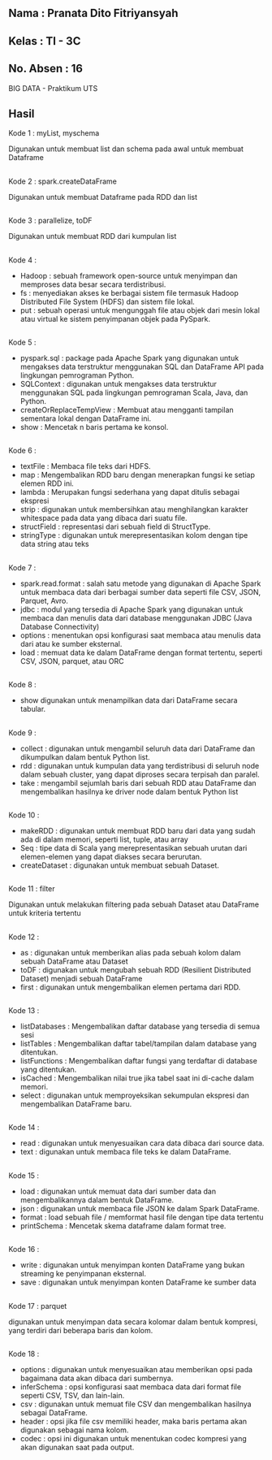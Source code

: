 ## Nama      : Pranata Dito Fitriyansyah
## Kelas     : TI - 3C
## No. Absen : 16

BIG DATA - Praktikum UTS

## Hasil

Kode 1 : myList, myschema 

Digunakan untuk membuat list dan schema pada awal untuk membuat Dataframe
##

Kode 2 : spark.createDataFrame

Digunakan untuk membuat Dataframe pada RDD dan list
##

Kode 3 : parallelize, toDF

Digunakan untuk membuat RDD dari kumpulan list
##

Kode 4 :
- Hadoop : sebuah framework open-source untuk menyimpan dan memproses data besar secara terdistribusi.
- fs : menyediakan akses ke berbagai sistem file termasuk Hadoop Distributed File System (HDFS) dan sistem file lokal.
- put : sebuah operasi untuk mengunggah file atau objek dari mesin lokal atau virtual ke sistem penyimpanan objek pada PySpark.
##

Kode 5 : 
- pyspark.sql : package pada Apache Spark yang digunakan untuk mengakses data terstruktur menggunakan SQL dan DataFrame API pada lingkungan pemrograman Python.
- SQLContext : digunakan untuk mengakses data terstruktur menggunakan SQL pada lingkungan pemrograman Scala, Java, dan Python.
- createOrReplaceTempView : Membuat atau mengganti tampilan sementara lokal dengan DataFrame ini.
- show : Mencetak n baris pertama ke konsol.
##

Kode 6 : 
- textFile : Membaca file teks dari HDFS.
- map : Mengembalikan RDD baru dengan menerapkan fungsi ke setiap elemen RDD ini.
- lambda : Merupakan fungsi sederhana yang dapat ditulis sebagai ekspresi
- strip : digunakan untuk membersihkan atau menghilangkan karakter whitespace pada data yang dibaca dari suatu file.
- structField : representasi dari sebuah field di StructType.
- stringType : digunakan untuk merepresentasikan kolom dengan tipe data string atau teks
##

Kode 7 : 
- spark.read.format : salah satu metode yang digunakan di Apache Spark untuk membaca data dari berbagai sumber data seperti file CSV, JSON, Parquet, Avro.
- jdbc : modul yang tersedia di Apache Spark yang digunakan untuk membaca dan menulis data dari database menggunakan JDBC (Java Database Connectivity)
- options : menentukan opsi konfigurasi saat membaca atau menulis data dari atau ke sumber eksternal.
- load : memuat data ke dalam DataFrame dengan format tertentu, seperti CSV, JSON, parquet, atau ORC
##

Kode 8 : 
- show digunakan untuk menampilkan data dari DataFrame secara tabular.
##

Kode 9 : 
- collect : digunakan untuk mengambil seluruh data dari DataFrame dan dikumpulkan dalam bentuk Python list.
- rdd : digunakan untuk kumpulan data yang terdistribusi di seluruh node dalam sebuah cluster, yang dapat diproses secara terpisah dan paralel.
- take : mengambil sejumlah baris dari sebuah RDD atau DataFrame dan mengembalikan hasilnya ke driver node dalam bentuk Python list
##

Kode 10 : 
- makeRDD : digunakan untuk membuat RDD baru dari data yang sudah ada di dalam memori, seperti list, tuple, atau array
- Seq : tipe data di Scala yang merepresentasikan sebuah urutan dari elemen-elemen yang dapat diakses secara berurutan.
- createDataset : digunakan untuk membuat sebuah Dataset.
##

Kode 11 : filter

Digunakan untuk melakukan filtering pada sebuah Dataset atau DataFrame untuk kriteria tertentu
##

Kode 12 : 
- as : digunakan untuk memberikan alias pada sebuah kolom dalam sebuah DataFrame atau Dataset
- toDF : digunakan untuk mengubah sebuah RDD (Resilient Distributed Dataset) menjadi sebuah DataFrame
- first : digunakan untuk mengembalikan elemen pertama dari RDD.
##

Kode 13 : 
- listDatabases : Mengembalikan daftar database yang tersedia di semua sesi
- listTables : Mengembalikan daftar tabel/tampilan dalam database yang ditentukan.
- listFunctions : Mengembalikan daftar fungsi yang terdaftar di database yang ditentukan.
- isCached : Mengembalikan nilai true jika tabel saat ini di-cache dalam memori.
- select : digunakan untuk memproyeksikan sekumpulan ekspresi dan mengembalikan DataFrame baru.
##

Kode 14 : 
- read : digunakan untuk menyesuaikan cara data dibaca dari source data.
- text : digunakan untuk membaca file teks ke dalam DataFrame.
##

Kode 15 : 
- load : digunakan untuk memuat data dari sumber data dan mengembalikannya dalam bentuk DataFrame.
- json : digunakan untuk membaca file JSON ke dalam Spark DataFrame.
- format : load sebuah file / memformat hasil file dengan tipe data tertentu
- printSchema : Mencetak skema dataframe dalam format tree.
##

Kode 16 : 
- write : digunakan untuk menyimpan konten DataFrame yang bukan streaming ke penyimpanan eksternal.
- save : digunakan untuk menyimpan konten DataFrame ke sumber data
##

Kode 17 : parquet

digunakan untuk menyimpan data secara kolomar dalam bentuk kompresi, yang terdiri dari beberapa baris dan kolom. 
##

Kode 18 : 
- options : digunakan untuk menyesuaikan atau memberikan opsi pada bagaimana data akan dibaca dari sumbernya.
- inferSchema : opsi konfigurasi saat membaca data dari format file seperti CSV, TSV, dan lain-lain.
- csv : digunakan untuk memuat file CSV dan mengembalikan hasilnya sebagai DataFrame.
- header : opsi jika file csv memiliki header, maka baris pertama akan digunakan sebagai nama kolom.
- codec : opsi ini digunakan untuk menentukan codec kompresi yang akan digunakan saat pada output.
